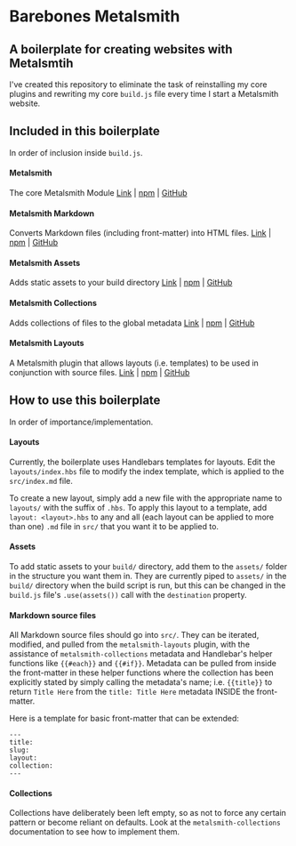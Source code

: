 # Barebones Metalsmith
## A boilerplate for creating websites with Metalsmtih
I've created this repository to eliminate the task of reinstalling my core plugins and rewriting my core `build.js` file every time I start a Metalsmith website.

## Included in this boilerplate
In order of inclusion inside `build.js`.

#### Metalsmith
The core Metalsmith Module
[Link][metalsmith] | [npm][metalsmith-npm] | [GitHub][metalsmith-github]

#### Metalsmith Markdown
Converts Markdown files (including front-matter) into HTML files.
[Link][metalsmith-markdown] | [npm][metalsmith-markdown-npm] | [GitHub][metalsmith-markdown-github]

#### Metalsmith Assets
Adds static assets to your build directory
[Link][metalsmith-assets] | [npm][metalsmith-assets-npm] | [GitHub][metalsmith-assets-github]

#### Metalsmith Collections
Adds collections of files to the global metadata
[Link][metalsmith-collections] | [npm][metalsmith-collections-npm] | [GitHub][metalsmith-collections-github]

#### Metalsmith Layouts
A Metalsmith plugin that allows layouts (i.e. templates) to be used in conjunction with source files.
[Link][metalsmith-layouts] | [npm][metalsmith-layouts-npm] | [GitHub][metalsmith-layouts-github]


## How to use this boilerplate
In order of importance/implementation.

#### Layouts
Currently, the boilerplate uses Handlebars templates for layouts. Edit the `layouts/index.hbs` file to modify the index template, which is applied to the `src/index.md` file. 

To create a new layout, simply add a new file with the appropriate name to `layouts/` with the suffix of `.hbs`. To apply this layout to a template, add `layout: <layout>.hbs` to any and all (each layout can be applied to more than one) `.md` file in `src/` that you want it to be applied to.


#### Assets 
To add static assets to your `build/` directory, add them to the `assets/` folder in the structure you want them in. They are currently piped to `assets/` in the `build/` directory when the build script is run, but this can be changed in the `build.js` file's `.use(assets())` call with the `destination` property.

#### Markdown source files
All Markdown source files should go into `src/`. They can be iterated, modified, and pulled from the `metalsmith-layouts` plugin, with the assistance of `metalsmith-collections` metadata and Handlebar's helper functions like `{{#each}}` and `{{#if}}`. Metadata can be pulled from inside the front-matter in these helper functions where the collection has been explicitly stated by simply calling the metadata's name; i.e. `{{title}}` to return `Title Here` from the `title: Title Here` metadata INSIDE the front-matter. 

Here is a template for basic front-matter that can be extended:

```
---
title:
slug:
layout:
collection:
---
```

#### Collections
Collections have deliberately been left empty, so as not to force any certain pattern or become reliant on defaults. Look at the `metalsmith-collections` documentation to see how to implement them.



[metalsmith]: http://metalsmith.io
[metalsmith-npm]: https://www.npmjs.com/package/metalsmith
[metalsmith-github]: https://github.com/metalsmith/metalsmith
[metalsmith-markdown]: https://github.com/segmentio/metalsmith-markdown
[metalsmith-markdown-npm]:https://www.npmjs.com/package/metalsmith-markdown
[metalsmith-markdown-github]: https://github.com/segmentio/metalsmith-markdown
[metalsmith-assets]:https://github.com/treygriffith/metalsmith-assets
[metalsmith-assets-npm]: https://www.npmjs.com/package/metalsmith-assets
[metalsmith-assets-github]: https://github.com/treygriffith/metalsmith-assets
[metalsmith-collections]: https://github.com/segmentio/metalsmith-collections
[metalsmith-collections-npm]:https://www.npmjs.com/package/metalsmith-collections
[metalsmith-collections-github]:https://github.com/segmentio/metalsmith-collections
[metalsmith-layouts]:https://github.com/superwolff/metalsmith-layouts
[metalsmith-layouts-npm]: https://www.npmjs.com/package/metalsmith-layouts
[metalsmith-layouts-github]: https://github.com/superwolff/metalsmith-layouts